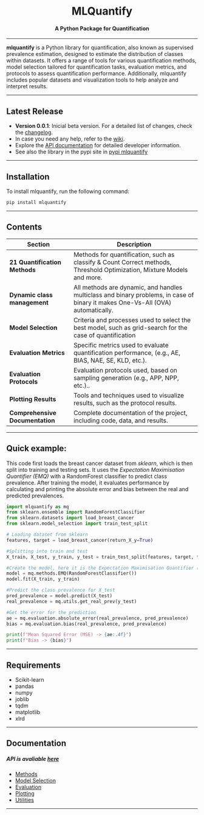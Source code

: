 <h1 align="center">MLQuantify</h1>
<h4 align="center">A Python Package for Quantification</h4>

___

 **mlquantify** is a Python library for quantification, also known as supervised prevalence estimation, designed to estimate the distribution of classes within datasets. It offers a range of tools for various quantification methods, model selection tailored for quantification tasks, evaluation metrics, and protocols to assess quantification performance. Additionally, mlquantify includes popular datasets and visualization tools to help analyze and interpret results.

___

## Latest Release

- **Version 0.0.1**: Inicial beta version. For a detailed list of changes, check the [changelog](#).
- In case you need any help, refer to the [wiki](https://github.com/luizfernandolj/mlquantify/wiki).
- Explore the [API documentation](#) for detailed developer information.
- See also the library in the pypi site in [pypi mlquantify](https://pypi.org/project/mlquantify/)

___

## Installation

To install mlquantify, run the following command:

```bash
pip install mlquantify
```

___

## Contents

| Section | Description |
|---|---|
| **21 Quantification Methods** | Methods for quantification, such as classify & Count Correct methods, Threshold Optimization, Mixture Models and more.|
| **Dynamic class management** | All methods are dynamic, and handles multiclass and binary problems, in case of binary it makes One-Vs-All (OVA) automatically. |
| **Model Selection** | Criteria and processes used to select the best model, such as grid-search for the case of quantification|
| **Evaluation Metrics** | Specific metrics used to evaluate quantification performance, (e.g., AE, BIAS, NAE, SE, KLD, etc.). |
| **Evaluation Protocols** | Evaluation protocols used, based on sampling generation (e.g., APP, NPP, etc.).. |
| **Plotting Results** | Tools and techniques used to visualize results, such as the protocol results.|
| **Comprehensive Documentation** | Complete documentation of the project, including code, data, and results. |

___

## Quick example:

This code first loads the breast cancer dataset from _sklearn_, which is then split into training and testing sets. It uses the _Expectation Maximisation Quantifier (EMQ)_ with a RandomForest classifier to predict class prevalence. After training the model, it evaluates performance by calculating and printing the absolute error and bias between the real and predicted prevalences.

```python
import mlquantify as mq
from sklearn.ensemble import RandomForestClassifier
from sklearn.datasets import load_breast_cancer
from sklearn.model_selection import train_test_split

# Loading dataset from sklearn
features, target = load_breast_cancer(return_X_y=True)

#Splitting into train and test
X_train, X_test, y_train, y_test = train_test_split(features, target, test_size=0.3)

#Create the model, here it is the Expectation Maximisation Quantifier (EMQ) with a classifier
model = mq.methods.EMQ(RandomForestClassifier())
model.fit(X_train, y_train)

#Predict the class prevalence for X_test
pred_prevalence = model.predict(X_test)
real_prevalence = mq.utils.get_real_prev(y_test)

#Get the error for the prediction
ae = mq.evaluation.absolute_error(real_prevalence, pred_prevalence)
bias = mq.evaluation.bias(real_prevalence, pred_prevalence)

print(f"Mean Squared Error (MSE) -> {ae:.4f}")
print(f"Bias -> {bias}")
```

___

## Requirements

- Scikit-learn
- pandas
- numpy
- joblib
- tqdm
- matplotlib
- xlrd

___

## Documentation

##### API is avaliable [here](#)

- [Methods](https://github.com/luizfernandolj/mlquantify/wiki/Methods)
- [Model Selection](https://github.com/luizfernandolj/mlquantify/wiki/Model-Selection)
- [Evaluation](https://github.com/luizfernandolj/mlquantify/wiki/Evaluation)
- [Plotting](https://github.com/luizfernandolj/mlquantify/wiki/Plotting)
- [Utilities](https://github.com/luizfernandolj/mlquantify/wiki/Utilities)


___
